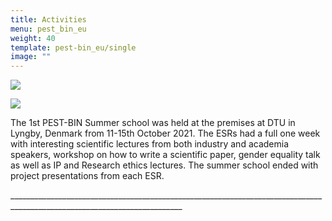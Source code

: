 ```yaml
---
title: Activities
menu: pest_bin_eu
weight: 40
template: pest-bin_eu/single
image: ""
---
```

![](../img/summer-school-dtu-v2.jpg)

![](../img/annual-meeting-dtu-v3.jpg)

The 1st PEST-BIN Summer school was held at the premises at DTU in Lyngby, Denmark from 11-15th October 2021. The ESRs had a full one week with interesting scientific lectures from both industry and academia speakers, workshop on how to write a scientific paper, gender equality talk as well as IP and Research ethics lectures. The summer school ended with project presentations from each ESR.

\_\_\_\_\_\_\_\_\_\_\_\_\_\_\_\_\_\_\_\_\_\_\_\_\_\_\_\_\_\_\_\_\_\_\_\_\_\_\_\_\_\_\_\_\_\_\_\_\_\_\_\_\_\_\_\_\_\_\_\_\_\_\_\_\_\_\_\_\_\_\_\_\_\_\_\_\_\_\_\_\_\_\_\_\_\_\_\_\_\_\_\_\_\_\_\_\_\_\_\_\_\_\_\_\_\_\_\_\_\_\_\_\_\_\_\_\_\_\_\__

<br>